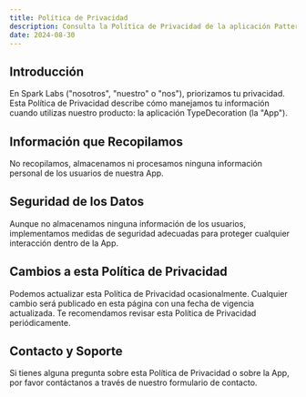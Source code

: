 ```yaml
---
title: Política de Privacidad
description: Consulta la Política de Privacidad de la aplicación Patterns de Spark Labs, que detalla la seguridad de datos, privacidad del usuario y soporte.
date: 2024-08-30
---
```


## Introducción

En Spark Labs ("nosotros", "nuestro" o "nos"), priorizamos tu privacidad. Esta Política de Privacidad describe cómo manejamos tu información cuando utilizas nuestro producto: la aplicación TypeDecoration (la "App").

## Información que Recopilamos

No recopilamos, almacenamos ni procesamos ninguna información personal de los usuarios de nuestra App.

## Seguridad de los Datos

Aunque no almacenamos ninguna información de los usuarios, implementamos medidas de seguridad adecuadas para proteger cualquier interacción dentro de la App.

## Cambios a esta Política de Privacidad

Podemos actualizar esta Política de Privacidad ocasionalmente. Cualquier cambio será publicado en esta página con una fecha de vigencia actualizada. Te recomendamos revisar esta Política de Privacidad periódicamente.

## Contacto y Soporte

Si tienes alguna pregunta sobre esta Política de Privacidad o sobre la App, por favor contáctanos a través de nuestro formulario de contacto.
